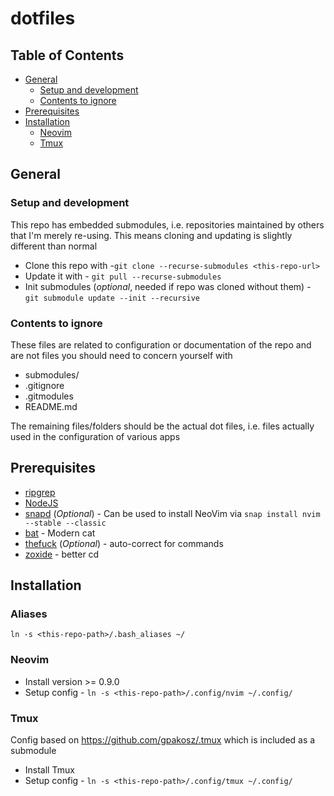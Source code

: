 # dotfiles

## Table of Contents
* [General](#general)
  - [Setup and development](#setup-and-development)
  - [Contents to ignore](#contents-to-ignore)
* [Prerequisites](#prerequisites)
* [Installation](#installation)
  - [Neovim](#neovim)
  - [Tmux](#tmux)

## General

### Setup and development
This repo has embedded submodules, i.e. repositories maintained by others that I'm merely re-using.
This means cloning and updating is slightly different than normal

- Clone this repo with -`git clone --recurse-submodules <this-repo-url>`
- Update it with - `git pull --recurse-submodules`
- Init submodules (_optional_, needed if repo was cloned without them) - `git submodule update --init --recursive`

### Contents to ignore
These files are related to configuration or documentation of the repo and are not files you should need to concern yourself with
- submodules/
- .gitignore
- .gitmodules
- README.md

The remaining files/folders should be the actual dot files, i.e. files actually used in the configuration of various apps

## Prerequisites
- [ripgrep](https://github.com/BurntSushi/ripgrep#installation)
- [NodeJS](https://github.com/nodesource/distributions#installation-instructions)
- [snapd](https://snapcraft.io/docs/installing-snap-on-ubuntu) (_Optional_) - Can be used to install NeoVim via `snap install nvim --stable --classic`
- [bat](https://github.com/sharkdp/bat?tab=readme-ov-file#installation) - Modern cat
- [thefuck](https://github.com/nvbn/thefuck?tab=readme-ov-file#installation) (_Optional_) - auto-correct for commands
- [zoxide](https://github.com/ajeetdsouza/zoxide?tab=readme-ov-file#installation) - better cd

## Installation

### Aliases
`ln -s <this-repo-path>/.bash_aliases ~/`

### Neovim
- Install version >= 0.9.0
- Setup config - `ln -s <this-repo-path>/.config/nvim ~/.config/`

### Tmux
Config based on https://github.com/gpakosz/.tmux which is included as a submodule
- Install Tmux
- Setup config - `ln -s <this-repo-path>/.config/tmux ~/.config/`
